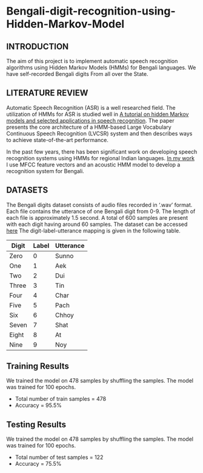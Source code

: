# Bengali-digit-recognition-using-Hidden-Markov-Model
## INTRODUCTION
The aim of this project is to implement automatic speech recognition algorithms using Hidden Markov Models (HMMs) for Bengali languages. We have self-recorded Bengali digits From all over the State.
## LITERATURE REVIEW
Automatic Speech Recognition (ASR) is a well researched field. The utilization of HMMs for ASR is studied well in [A tutorial on hidden Markov models and selected applications in speech recognition](https://web.ece.ucsb.edu/Faculty/Rabiner/ece259/Reprints/tutorial%20on%20hmm%20and%20applications.pdf). The paper presents the core architecture of a HMM-based Large Vocabulary Continuous Speech Recognition (LVCSR) system and then describes ways to achieve state-of-the-art performance.

In the past few years, there has been significant work on developing speech recognition systems using HMMs for regional Indian languages. [In my work](https://github.com/Dibyendu1997/Bengali-digit-recognition-using-Hidden-Markov-Model/blob/main/Bengali%20Spoken%20Digit%20Classification_%20%20A%20Hidden%20Markov%20Model%20Approch.pdf) I use MFCC feature vectors and an acoustic HMM model to develop a recognition system for Bengali.
## DATASETS
The Bengali digits dataset consists of audio files recorded in ‘.wav’ format. Each file contains the utterance of one Bengali digit from 0-9. The length of each file is approximately 1.5 second. A total of 600 samples are present with each digit having around 60 samples. The dataset can be accessed [here](https://drive.google.com/drive/folders/1SjbwqcdW0JqHlrs08FsKfudFhHk7K6f7?usp=sharing)
The digit-label-utterance mapping is given in the following table.

Digit | Label | Utterance
----- | ----- | ---------
Zero | 0 | Sunno
One | 1 | Aek
Two | 2 | Dui
Three | 3 | Tin
Four | 4 | Char
Five | 5 | Pach
Six | 6 | Chhoy
Seven | 7 | Shat
Eight| 8 | At
Nine | 9 | Noy

## **Training Results**

We trained the model on 478 samples by shuffling the samples. The model was trained for 100 epochs.

* Total number of train samples = 478
* Accuracy = 95.5%

## **Testing Results**

We trained the model on 478 samples by shuffling the samples. The model was trained for 100 epochs.

* Total number of test samples = 122
* Accuracy = 75.5%
